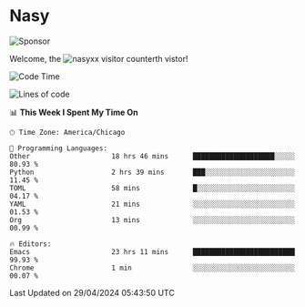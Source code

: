 # Nasy

<!--
<p align="center">
<img height="200" src="https://github-readme-stats.vercel.app/api?username=nasyxx&count_private=true&show_icons=true&theme=dracula&include_all_commits=true"/>
<img height="200" src="https://github-readme-stats.vercel.app/api/top-langs/?username=nasyxx&theme=dracula&hide=html,jupyter+notebook&count_private=true&show_icons=true"/>
</p>

  
----------------
-->

![Sponsor](https://img.shields.io/static/v1.svg?label=Sponsor&message=%E2%9D%A4&logo=GitHub&style=flat&color=pink)
 
Welcome, the ![nasyxx visitor counter](https://count.getloli.com/get/@nasyxx?theme=rule34)th vistor!
 
<!--START_SECTION:waka-->
![Code Time](http://img.shields.io/badge/Code%20Time-4%2C425%20hrs%2014%20mins-blue)

![Lines of code](https://img.shields.io/badge/From%20Hello%20World%20I%27ve%20Written-6.3%20million%20lines%20of%20code-blue)

📊 **This Week I Spent My Time On** 

```text
🕑︎ Time Zone: America/Chicago

💬 Programming Languages: 
Other                    18 hrs 46 mins      ████████████████████░░░░░   80.93 % 
Python                   2 hrs 39 mins       ███░░░░░░░░░░░░░░░░░░░░░░   11.45 % 
TOML                     58 mins             █░░░░░░░░░░░░░░░░░░░░░░░░   04.17 % 
YAML                     21 mins             ░░░░░░░░░░░░░░░░░░░░░░░░░   01.53 % 
Org                      13 mins             ░░░░░░░░░░░░░░░░░░░░░░░░░   00.99 % 

🔥 Editors: 
Emacs                    23 hrs 11 mins      █████████████████████████   99.93 % 
Chrome                   1 min               ░░░░░░░░░░░░░░░░░░░░░░░░░   00.07 % 
```


 Last Updated on 29/04/2024 05:43:50 UTC
<!--END_SECTION:waka-->

<!-- ![visitors](https://visitor-badge.laobi.icu/badge?page_id=nasyxx.nasyxx) -->
